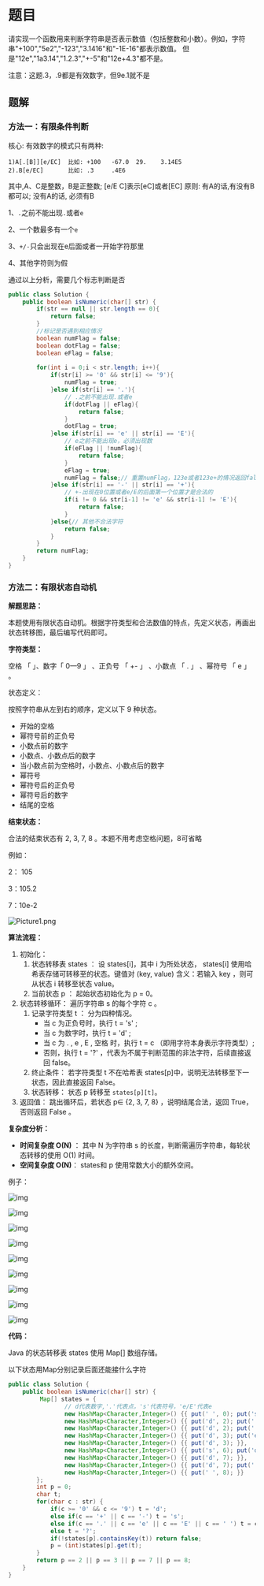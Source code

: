 # 题目

请实现一个函数用来判断字符串是否表示数值（包括整数和小数）。例如，字符串"+100","5e2","-123","3.1416"和"-1E-16"都表示数值。 但是"12e","1a3.14","1.2.3","+-5"和"12e+4.3"都不是。



注意：这题.3，.9都是有效数字，但9e.1就不是

## 题解

### 方法一：有限条件判断

核心: 有效数字的模式只有两种:

```
1)A[.[B]][e/EC]  比如: +100   -67.0  29.    3.14E5
2).B[e/EC]       比如: .3     .4E6
```

其中,A、C是整数，B是正整数; [e/E C]表示[eC]或者[EC] 原则: 有A的话,有没有B都可以; 没有A的话, 必须有B

1、`.`之前不能出现`.`或者`e`

2、一个数最多有一个`e`

3、`+/-`只会出现在e后面或者一开始字符那里

4、其他字符则为假

通过以上分析，需要几个标志判断是否

```java
public class Solution {
    public boolean isNumeric(char[] str) {
        if(str == null || str.length == 0){
            return false;
        }
        //标记是否遇到相应情况
        boolean numFlag = false;
        boolean dotFlag = false;
        boolean eFlag = false;
        
        for(int i = 0;i < str.length; i++){
            if(str[i] >= '0' && str[i] <= '9'){
                numFlag = true;
            }else if(str[i] == '.'){
                // .之前不能出现.或者e
                if(dotFlag || eFlag){
                    return false;
                }
                dotFlag = true;
            }else if(str[i] == 'e' || str[i] == 'E'){
                // e之前不能出现e，必须出现数
                if(eFlag || !numFlag){
                    return false;
                }
                eFlag = true;
                numFlag = false;// 重置numFlag，123e或者123e+的情况返回false,确保e之后要出现数
            }else if(str[i] == '-' || str[i] == '+'){
                // +-出现在0位置或者e/E的后面第一个位置才是合法的
                if(i != 0 && str[i-1] != 'e' && str[i-1] != 'E'){
                    return false;
                }
            }else{// 其他不合法字符
                return false;
            }
        }
        return numFlag;
    }
}
```



### 方法二：有限状态自动机

**解题思路：**

本题使用有限状态自动机。根据字符类型和合法数值的特点，先定义状态，再画出状态转移图，最后编写代码即可。

**字符类型：**

空格 「 」、数字「 0—9 」 、正负号 「 +- 」 、小数点 「 . 」 、幂符号 「 e 」 。

状态定义：

按照字符串从左到右的顺序，定义以下 9 种状态。

- 开始的空格
- 幂符号前的正负号
- 小数点前的数字
- 小数点、小数点后的数字
- 当小数点前为空格时，小数点、小数点后的数字
- 幂符号
- 幂符号后的正负号
- 幂符号后的数字
- 结尾的空格

**结束状态：**

合法的结束状态有 2, 3, 7, 8 。本题不用考虑空格问题，8可省略

例如：

2： 105

3：105.2

7：10e-2

![Picture1.png](https://gitee.com/zero049/MyNoteImages/raw/master/74cd185b98abb17f6804d25be84355a7e5edea2f6f1e17d998e726ad22e783ef-Picture1.png)

**算法流程：**

1. 初始化：
   1. 状态转移表 states ： 设 states[i]，其中 i 为所处状态， states[i] 使用哈希表存储可转移至的状态。键值对 (key, value)  含义：若输入 key ，则可从状态 i 转移至状态 value。
   2. 当前状态 p ： 起始状态初始化为 p = 0。
2. 状态转移循环： 遍历字符串 s 的每个字符 c 。
   1. 记录字符类型 t ： 分为四种情况。
      - 当 c 为正负号时，执行 t = 's' ;
      - 当 c 为数字时，执行 t = 'd' ;
      - 当 c 为 . , e , E , 空格 时，执行 t = c （即用字符本身表示字符类型）;
      - 否则，执行 t = '?' ，代表为不属于判断范围的非法字符，后续直接返回 false。
   2. 终止条件： 若字符类型 t 不在哈希表 states[p]中，说明无法转移至下一状态，因此直接返回 False。
   3. 状态转移： 状态 p 转移至 `states[p][t]`。
3. 返回值： 跳出循环后，若状态 p∈ {2, 3, 7, 8} ，说明结尾合法，返回 True，否则返回 False 。

**复杂度分析：**

- **时间复杂度 O(N)** ： 其中 N 为字符串 s 的长度，判断需遍历字符串，每轮状态转移的使用 O(1) 时间。
- **空间复杂度 O(N)**： states和 p 使用常数大小的额外空间。



例子：

![img](https://gitee.com/zero049/MyNoteImages/raw/master/007954f9d47576a83f0ead101099b5a599eac8a3fc7fd4caf103ad8ff1fd3c11-Picture2.png)

![img](https://gitee.com/zero049/MyNoteImages/raw/master/4ae6778a1f828ffc2b068665f194e68081f77409081d5d0ed6a3b698eaa12570-Picture3.png)

![img](pictures/b9cad38493bc4f3ab4cc24de80b63f79125d19a7075dffe0839666161a40d881-Picture4.png)

![img](https://gitee.com/zero049/MyNoteImages/raw/master/6d3d7114be886692196b3a533476eff3b1caa3ebd36703fe3bf59e7139408244-Picture5.png)

![img](https://gitee.com/zero049/MyNoteImages/raw/master/c8586d8519b9e5c76a55bddf6b09e597ff51cec30d4b43411c549d1ebaf642d3-Picture6.png)

![img](pictures/c08dd6f5ad8e1c39a9028b6e8043091c82fb63f31f3055abba95648da9dda812-Picture7.png)

![img](https://gitee.com/zero049/MyNoteImages/raw/master/e19ff7d2cc5ad56d4f6fa112ef7466834203bada564721faaed1f1cb6d172421-Picture8.png)

![img](https://gitee.com/zero049/MyNoteImages/raw/master/0c5f8f63ecf2140bdcd7eda4d56fd11d071b73a01704b655194ce4d564deae3f-Picture9.png)

![img](https://gitee.com/zero049/MyNoteImages/raw/master/da1591f8a481398778005abed299021035c5f3e5db51a05621a8ead8ff547aea-Picture10.png)



**代码：**

Java 的状态转移表 states 使用 Map[] 数组存储。

以下状态用Map分别记录后面还能接什么字符

```java
public class Solution {
    public boolean isNumeric(char[] str) {
         Map[] states = {
                // d代表数字,'.'代表点，'s'代表符号，'e/E'代表e
                new HashMap<Character,Integer>() {{ put(' ', 0); put('s', 1); put('d', 2); put('.', 4); }}, // 0.
                new HashMap<Character,Integer>() {{ put('d', 2); put('.', 4); }},                           // 1.
                new HashMap<Character,Integer>() {{ put('d', 2); put('.', 3); put('e', 5); put('E', 5); put(' ', 8); }}, // 2.
                new HashMap<Character,Integer>() {{ put('d', 3); put('e', 5); put('E', 5); put(' ', 8); }}, // 3.
                new HashMap<Character,Integer>() {{ put('d', 3); }},                                        // 4.
                new HashMap<Character,Integer>() {{ put('s', 6); put('d', 7); }},                           // 5.
                new HashMap<Character,Integer>() {{ put('d', 7); }},                                        // 6.
                new HashMap<Character,Integer>() {{ put('d', 7); put(' ', 8); }},                           // 7.
                new HashMap<Character,Integer>() {{ put(' ', 8); }}                                         // 8.
        };
        int p = 0;
        char t;
        for(char c : str) {
            if(c >= '0' && c <= '9') t = 'd';
            else if(c == '+' || c == '-') t = 's';
            else if(c == '.' || c == 'e' || c == 'E' || c == ' ') t = c;
            else t = '?';
            if(!states[p].containsKey(t)) return false;
            p = (int)states[p].get(t);
        }
        return p == 2 || p == 3 || p == 7 || p == 8;
    }
}
```

